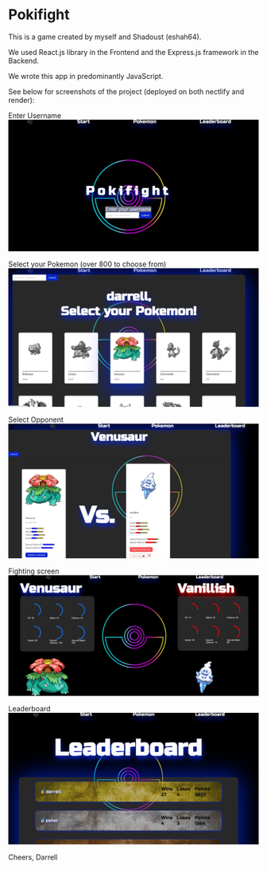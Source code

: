 # Pokifight

This is a game created by myself and Shadoust (eshah64).

We used React.js library in the Frontend and the Express.js framework in the Backend.

We wrote this app in predominantly JavaScript.

See below for screenshots of the project (deployed on both nectlify and render):

Enter Username
![enter username](./src/assets/enterusername.jpg)

Select your Pokemon (over 800 to choose from)
![homepage](./src/assets/homepage.jpg)

Select Opponent
![selectopponent](./src/assets/opponentselect.jpg)

Fighting screen
![fight](./src/assets/fight.jpg)

Leaderboard
![leaderboard](./src/assets/leaderboard.jpg)

Cheers,
Darrell





